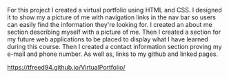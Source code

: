 For this project I created a virtual portfolio using HTML and CSS. I designed it to show my a picture of me with navigation links in the nav bar so users can easily find the information they're looking for. I created an about me section describing myself with a picture of me. Then I created a section for my future web applications to be placed to display what I have learned during this course. Then I created a contact information section proving my e-mail and phone number. As well as, links to my github and linked pages.

<!-- The fullsize capture of the website makes the webpage look longer than the mock-up, but if you go to the URL of the webpage it will resemble the mock-up perfectly. -->





https://tfreed94.github.io/VirtualPortfolio/
